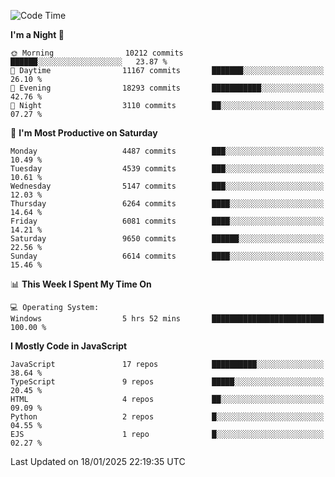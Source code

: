 <!--START_SECTION:waka-->
![Code Time](http://img.shields.io/badge/Code%20Time-3%2C498%20hrs%2059%20mins-blue)

**I'm a Night 🦉** 

```text
🌞 Morning                10212 commits       ██████░░░░░░░░░░░░░░░░░░░   23.87 % 
🌆 Daytime                11167 commits       ███████░░░░░░░░░░░░░░░░░░   26.10 % 
🌃 Evening                18293 commits       ███████████░░░░░░░░░░░░░░   42.76 % 
🌙 Night                  3110 commits        ██░░░░░░░░░░░░░░░░░░░░░░░   07.27 % 
```
📅 **I'm Most Productive on Saturday** 

```text
Monday                   4487 commits        ███░░░░░░░░░░░░░░░░░░░░░░   10.49 % 
Tuesday                  4539 commits        ███░░░░░░░░░░░░░░░░░░░░░░   10.61 % 
Wednesday                5147 commits        ███░░░░░░░░░░░░░░░░░░░░░░   12.03 % 
Thursday                 6264 commits        ████░░░░░░░░░░░░░░░░░░░░░   14.64 % 
Friday                   6081 commits        ████░░░░░░░░░░░░░░░░░░░░░   14.21 % 
Saturday                 9650 commits        ██████░░░░░░░░░░░░░░░░░░░   22.56 % 
Sunday                   6614 commits        ████░░░░░░░░░░░░░░░░░░░░░   15.46 % 
```


📊 **This Week I Spent My Time On** 

```text
💻 Operating System: 
Windows                  5 hrs 52 mins       █████████████████████████   100.00 % 
```

**I Mostly Code in JavaScript** 

```text
JavaScript               17 repos            ██████████░░░░░░░░░░░░░░░   38.64 % 
TypeScript               9 repos             █████░░░░░░░░░░░░░░░░░░░░   20.45 % 
HTML                     4 repos             ██░░░░░░░░░░░░░░░░░░░░░░░   09.09 % 
Python                   2 repos             █░░░░░░░░░░░░░░░░░░░░░░░░   04.55 % 
EJS                      1 repo              █░░░░░░░░░░░░░░░░░░░░░░░░   02.27 % 
```




 Last Updated on 18/01/2025 22:19:35 UTC
<!--END_SECTION:waka-->

<!--
**likaiqiang/likaiqiang** is a ✨ _special_ ✨ repository because its `README.md` (this file) appears on your GitHub profile.

Here are some ideas to get you started:

- 🔭 I’m currently working on ...
- 🌱 I’m currently learning ...
- 👯 I’m looking to collaborate on ...
- 🤔 I’m looking for help with ...
- 💬 Ask me about ...
- 📫 How to reach me: ...
- 😄 Pronouns: ...
- ⚡ Fun fact: ...
-->
